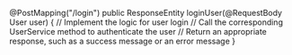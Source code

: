 @PostMapping("/login")
   public ResponseEntity<String> loginUser(@RequestBody User user) {
      // Implement the logic for user login
      // Call the corresponding UserService method to authenticate the user
      // Return an appropriate response, such as a success message or an error message
   }
